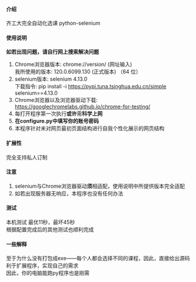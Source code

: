 #### 介绍
齐工大完全自动化选课 python-selenium

#### 使用说明
**如若出现问题，请自行网上搜索解决问题**<br>
1. Chrome浏览器版本:  chrome://version/    (网址输入)<br>
我所使用的版本:  120.0.6099.130 (正式版本) （64 位）
2. selenium版本:  selenium 4.13.0<br>
下载指令:  pip install -i https://pypi.tuna.tsinghua.edu.cn/simple selenium==4.13.0
3. Chrome浏览器以及浏览器驱动下载:  https://googlechromelabs.github.io/chrome-for-testing/
4. 每打开程序第一次执行**或许**需**科学上网**
5. **在configure.py中填写你的账号密码**
6. 本程序针对未对网页最初页面结构进行自我个性化展示的网页结构


#### 扩展性
完全支持私人订制

#### 注意
1. selenium与Chrome浏览器驱动**须**相适配，使用说明中所提供版本完全适配
2. 如若出现服务器无响应，本程序也没有任何办法

#### 测试
本机测试 最优11秒，最坏45秒<br>
根据配置完成后的其他测试也顺利完成

#### 一些解释
至于为什么没有打包成exe——每个人都会选择不同的课程，因此，直接给出源码利于扩展程序，实现自己的需求<br>
因此，你的电脑能跑py程序也是刚需
